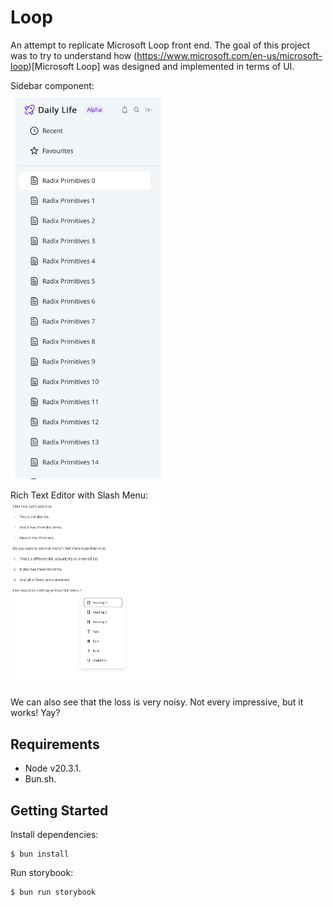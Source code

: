 # Loop
An attempt to replicate Microsoft Loop front end.
The goal of this project was to try to understand how (https://www.microsoft.com/en-us/microsoft-loop)[Microsoft Loop] was designed and implemented in terms of UI.

Sidebar component:  \
<img src="./sidebar.jpg" width="250">

Rich Text Editor with Slash Menu:  \
<img src="./text-editor.jpg" width="250">

We can also see that the loss is very noisy. Not every impressive, but it works! Yay?

## Requirements
- Node v20.3.1.
- Bun.sh.

## Getting Started
Install dependencies:
```
$ bun install
```
Run storybook:
```
$ bun run storybook
```
